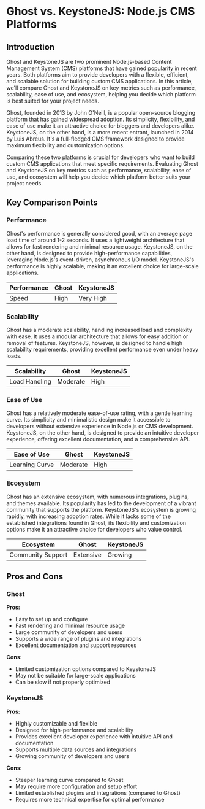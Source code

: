 # Ghost vs. KeystoneJS: Node.js CMS Platforms
## Introduction

Ghost and KeystoneJS are two prominent Node.js-based Content Management System (CMS) platforms that have gained popularity in recent years. Both platforms aim to provide developers with a flexible, efficient, and scalable solution for building custom CMS applications. In this article, we'll compare Ghost and KeystoneJS on key metrics such as performance, scalability, ease of use, and ecosystem, helping you decide which platform is best suited for your project needs.

Ghost, founded in 2013 by John O'Neill, is a popular open-source blogging platform that has gained widespread adoption. Its simplicity, flexibility, and ease of use make it an attractive choice for bloggers and developers alike. KeystoneJS, on the other hand, is a more recent entrant, launched in 2014 by Luis Abreus. It's a full-fledged CMS framework designed to provide maximum flexibility and customization options.

Comparing these two platforms is crucial for developers who want to build custom CMS applications that meet specific requirements. Evaluating Ghost and KeystoneJS on key metrics such as performance, scalability, ease of use, and ecosystem will help you decide which platform better suits your project needs.

## Key Comparison Points

### Performance

Ghost's performance is generally considered good, with an average page load time of around 1-2 seconds. It uses a lightweight architecture that allows for fast rendering and minimal resource usage. KeystoneJS, on the other hand, is designed to provide high-performance capabilities, leveraging Node.js's event-driven, asynchronous I/O model. KeystoneJS's performance is highly scalable, making it an excellent choice for large-scale applications.

| Performance | Ghost | KeystoneJS |
| --- | --- | --- |
| Speed | High | Very High |

### Scalability

Ghost has a moderate scalability, handling increased load and complexity with ease. It uses a modular architecture that allows for easy addition or removal of features. KeystoneJS, however, is designed to handle high scalability requirements, providing excellent performance even under heavy loads.

| Scalability | Ghost | KeystoneJS |
| --- | --- | --- |
| Load Handling | Moderate | High |

### Ease of Use

Ghost has a relatively moderate ease-of-use rating, with a gentle learning curve. Its simplicity and minimalistic design make it accessible to developers without extensive experience in Node.js or CMS development. KeystoneJS, on the other hand, is designed to provide an intuitive developer experience, offering excellent documentation, and a comprehensive API.

| Ease of Use | Ghost | KeystoneJS |
| --- | --- | --- |
| Learning Curve | Moderate | High |

### Ecosystem

Ghost has an extensive ecosystem, with numerous integrations, plugins, and themes available. Its popularity has led to the development of a vibrant community that supports the platform. KeystoneJS's ecosystem is growing rapidly, with increasing adoption rates. While it lacks some of the established integrations found in Ghost, its flexibility and customization options make it an attractive choice for developers who value control.

| Ecosystem | Ghost | KeystoneJS |
| --- | --- | --- |
| Community Support | Extensive | Growing |

## Pros and Cons

### Ghost

**Pros:**

* Easy to set up and configure
* Fast rendering and minimal resource usage
* Large community of developers and users
* Supports a wide range of plugins and integrations
* Excellent documentation and support resources

**Cons:**

* Limited customization options compared to KeystoneJS
* May not be suitable for large-scale applications
* Can be slow if not properly optimized

### KeystoneJS

**Pros:**

* Highly customizable and flexible
* Designed for high-performance and scalability
* Provides excellent developer experience with intuitive API and documentation
* Supports multiple data sources and integrations
* Growing community of developers and users

**Cons:**

* Steeper learning curve compared to Ghost
* May require more configuration and setup effort
* Limited established plugins and integrations (compared to Ghost)
* Requires more technical expertise for optimal performance